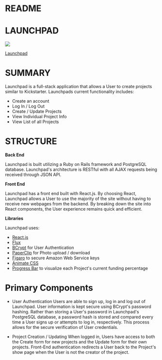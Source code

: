 # README

# LAUNCHPAD
![](https://i.imgur.com/hl5yvXZm.png)

[Launchpad](https://thelaunchpad.herokuapp.com/#/)


# SUMMARY

Launchpad is a full-stack application that allows a User to create projects similar to Kickstarter. Launchpads current functionality includes:

*  Create an account
*  Log In / Log Out
*  Create / Update Projects
*  View Individual Project Info
*  View List of all Projects


# STRUCTURE

**Back End**

Launchpad is built utilizing a Ruby on Rails framework and PostgreSQL database. Launchpad's architecture is RESTful with all AJAX requests being received through JSON API.

**Front End**

Launchpad has a front end built with React.js. By choosing React, Launchpad allows a User to use the majority of the site without having to receive new webpages from the backend. By breaking down the site into React components, the User experience remains quick and efficient.

**Libraries**


Launchpad uses:

* [React.js](https://facebook.github.io/react/)
* [Flux](https://facebook.github.io/flux/)
* [BCrypt](https://github.com/codahale/bcrypt-ruby) for User Authentication
* [PaperClip](https://github.com/thoughtbot/paperclip) for Photo upload / download
* [Figaro](https://github.com/laserlemon/figaro) to secure Amazon Web Service keys
* [Animate CSS](https://github.com/daneden/animate.css/)
* [Progress Bar](https://github.com/react-component/progress) to visualize each Project's current funding percentage

# Primary Components

* User Authentication
Users are able to sign up, log in and log out of Launchpad. User information is kept secure using BCrypt's password hashing. Rather than storing a User's password in Launchpad's PostgreSQL database, a password hash is stored and compared every time a User signs up or attempts to log in, respectively. This process allows for the secure verification of User credentials.

* Project Creation / Updating
When logged in, Users have access to both the Create form for new projects and the Update form for their own projects. Front-End authentication redirects a User back to the Project's show page when the User is not the creator of the project.
